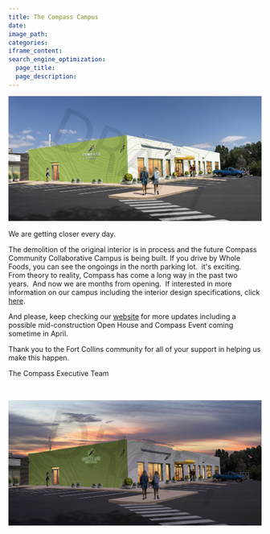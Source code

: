 ```yaml
---
title: The Compass Campus
date:
image_path:
categories:
iframe_content:
search_engine_optimization:
  page_title:
  page_description:
---
```


![](/assets/images/charter-school-progress-draft4.jpg)

We are getting closer every day.

The demolition of the original interior is in process and the future Compass Community Collaborative Campus is being built. If you drive by Whole Foods, you can see the ongoings in the north parking lot.&nbsp; it's exciting.&nbsp; From theory to reality, Compass has come a long way in the past two years.&nbsp; And now we are months from opening.&nbsp; If interested in more information on our campus including the interior design specifications, click [here](https://compassfortcollins.org/campus/).&nbsp;&nbsp;

And please, keep checking our [website](https://compassfortcollins.org/) for more updates including a possible mid-construction Open House and Compass Event coming sometime in April.&nbsp;

Thank you to the Fort Collins community for all of your support in helping us make this happen.

The Compass Executive Team

&nbsp;

![](/assets/images/charter-school-progress-draft4-dusk.jpg)

&nbsp;